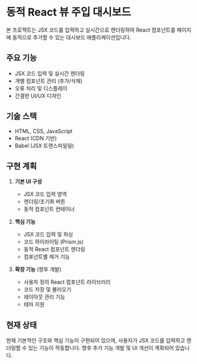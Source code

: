 # 동적 React 뷰 주입 대시보드

본 프로젝트는 JSX 코드를 입력하고 실시간으로 렌더링하여 React 컴포넌트를 페이지에 동적으로 추가할 수 있는 대시보드 애플리케이션입니다.

## 주요 기능

- JSX 코드 입력 및 실시간 렌더링
- 개별 컴포넌트 관리 (추가/삭제)
- 오류 처리 및 디스플레이
- 간결한 UI/UX 디자인

## 기술 스택

- HTML, CSS, JavaScript
- React (CDN 기반)
- Babel (JSX 트랜스파일링)

## 구현 계획

1. **기본 UI 구성**
   - JSX 코드 입력 영역
   - 렌더링/초기화 버튼
   - 동적 컴포넌트 컨테이너

2. **핵심 기능**
   - JSX 코드 입력 및 파싱
   - 코드 하이라이팅 (Prism.js)
   - 동적 React 컴포넌트 렌더링
   - 컴포넌트별 제거 기능

3. **확장 기능** (향후 개발)
   - 사용자 정의 React 컴포넌트 라이브러리
   - 코드 저장 및 불러오기
   - 레이아웃 관리 기능
   - 테마 지원

## 현재 상태

현재 기본적인 구조와 핵심 기능이 구현되어 있으며, 사용자가 JSX 코드를 입력하고 렌더링할 수 있는 기능이 작동합니다. 향후 추가 기능 개발 및 UI 개선이 계획되어 있습니다.
